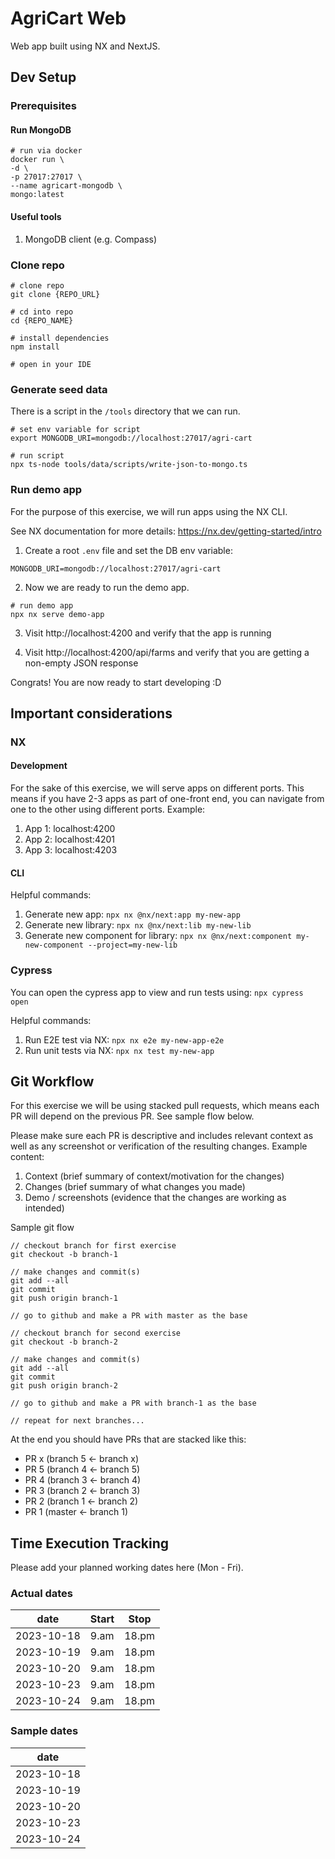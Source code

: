 # AgriCart Web

Web app built using NX and NextJS.

## Dev Setup

### Prerequisites

#### Run MongoDB

```
# run via docker
docker run \
-d \
-p 27017:27017 \
--name agricart-mongodb \
mongo:latest
```

#### Useful tools

1. MongoDB client (e.g. Compass)

### Clone repo

```
# clone repo
git clone {REPO_URL}

# cd into repo
cd {REPO_NAME}

# install dependencies
npm install

# open in your IDE
```

### Generate seed data

There is a script in the `/tools` directory that we can run.
```
# set env variable for script
export MONGODB_URI=mongodb://localhost:27017/agri-cart

# run script
npx ts-node tools/data/scripts/write-json-to-mongo.ts
```

### Run demo app

For the purpose of this exercise, we will run apps using the NX CLI.

See NX documentation for more details: https://nx.dev/getting-started/intro

1. Create a root `.env` file and set the DB env variable:
```
MONGODB_URI=mongodb://localhost:27017/agri-cart
```

2. Now we are ready to run the demo app.
```
# run demo app
npx nx serve demo-app
```

3. Visit http://localhost:4200 and verify that the app is running

4. Visit http://localhost:4200/api/farms and verify that you are getting a non-empty JSON response

Congrats! You are now ready to start developing :D

## Important considerations

### NX

#### Development
For the sake of this exercise, we will serve apps on different ports. This means if you have 2-3 apps as part of one-front end, you can navigate from one to the other using different ports. Example:

1. App 1: localhost:4200
1. App 2: localhost:4201
1. App 3: localhost:4203

#### CLI

Helpful commands:
1. Generate new app: `npx nx @nx/next:app my-new-app`
1. Generate new library: `npx nx @nx/next:lib my-new-lib`
1. Generate new component for library: `npx nx @nx/next:component my-new-component --project=my-new-lib`

### Cypress

You can open the cypress app to view and run tests using: `npx cypress open`

Helpful commands:
1. Run E2E test via NX: `npx nx e2e my-new-app-e2e`
1. Run unit tests via NX: `npx nx test my-new-app`

## Git Workflow

For this exercise we will be using stacked pull requests, which means each PR will depend on the previous PR. See sample flow below.

Please make sure each PR is descriptive and includes relevant context as well as any screenshot or verification of the resulting changes. Example content:
1. Context (brief summary of context/motivation for the changes)
2. Changes (brief summary of what changes you made)
3. Demo / screenshots (evidence that the changes are working as intended)

Sample git flow
```
// checkout branch for first exercise
git checkout -b branch-1

// make changes and commit(s)
git add --all
git commit
git push origin branch-1

// go to github and make a PR with master as the base

// checkout branch for second exercise
git checkout -b branch-2

// make changes and commit(s)
git add --all
git commit
git push origin branch-2

// go to github and make a PR with branch-1 as the base

// repeat for next branches...
```

At the end you should have PRs that are stacked like this:
* PR x (branch 5 <- branch x)
* PR 5 (branch 4 <- branch 5)
* PR 4 (branch 3 <- branch 4)
* PR 3 (branch 2 <- branch 3)
* PR 2 (branch 1 <- branch 2)
* PR 1 (master <- branch 1)

## Time Execution Tracking

Please add your planned working dates here (Mon - Fri).

### Actual dates
| date    | Start    | Stop    |
| -------- | ------- | ------- |
| 2023-10-18 | 9.am | 18.pm |
| 2023-10-19 | 9.am | 18.pm |
| 2023-10-20 | 9.am | 18.pm |
| 2023-10-23 | 9.am | 18.pm |
| 2023-10-24 | 9.am | 18.pm |

### Sample dates
|date|
|-|
|2023-10-18|
|2023-10-19|
|2023-10-20|
|2023-10-23|
|2023-10-24|
